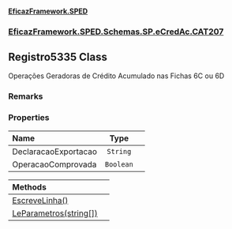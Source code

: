 #### [EficazFramework.SPED](EficazFrameworkSPED.md 'EficazFramework SPED')
### [EficazFramework.SPED.Schemas.SP.eCredAc.CAT207](EficazFramework.SPED.Schemas.SP.eCredAc.CAT207.md 'EficazFramework.SPED.Schemas.SP.eCredAc.CAT207')

## Registro5335 Class

Operações Geradoras de Crédito Acumulado nas Fichas 6C ou 6D

### Remarks
### Properties

| Name | Type | |
| :--- | :---: | :--- |
| DeclaracaoExportacao | `String` |  |
| OperacaoComprovada | `Boolean` |  |

| Methods | |
| :--- | :--- |
| [EscreveLinha()](EficazFramework.SPED.Schemas.SP.eCredAc.CAT207/Registro5335/EscreveLinha().md 'EficazFramework.SPED.Schemas.SP.eCredAc.CAT207.Registro5335.EscreveLinha()') | |
| [LeParametros(string[])](EficazFramework.SPED.Schemas.SP.eCredAc.CAT207/Registro5335/LeParametros(string[]).md 'EficazFramework.SPED.Schemas.SP.eCredAc.CAT207.Registro5335.LeParametros(string[])') | |
